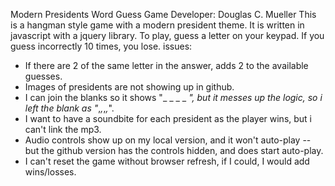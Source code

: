 Modern Presidents Word Guess Game
Developer: Douglas C. Mueller
This is a hangman style game with a modern president theme.  It is written in javascript with a jquery library.  To play, guess a letter on your keypad.  If you guess incorrectly 10 times, you lose.
issues:
- If there are 2 of the same letter in the answer, adds 2 to the available guesses.
- Images of presidents are not showing up in github.
- I can join the blanks so it shows "_ _ _ _ _", but it messes up the logic, so i left the blank as "_,_,_,_,_".
- I want to have a soundbite for each president as the player wins, but i can't link the mp3.
- Audio controls show up on my local version, and it won't auto-play -- but the github version has the controls hidden, and does start auto-play.
- I can't reset the game without browser refresh, if I could, I would add wins/losses.